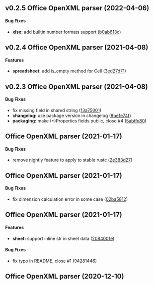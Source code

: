 <a name="v0.2.5"></a>
## v0.2.5 Office OpenXML parser (2022-04-06)


#### Bug Fixes

* **xlsx:**  add builtin number formats support ([b0ab613c](https://github.com/zitsen/ooxml-rs/commit/b0ab613c937e0ca0686e4ae7c8a43f1b5fa0a1b9))



<a name="v0.2.4"></a>
## v0.2.4 Office OpenXML parser (2021-04-08)


#### Features

* **spreadsheet:**  add is_empty method for Cell ([3ed27d71](https://github.com/zitsen/ooxml-rs/commit/3ed27d7109526d4f00a7e484910021e7f157c4a4))



<a name="v0.2.3"></a>
## v0.2.3 Office OpenXML parser (2021-04-08)


#### Bug Fixes

*   fix missing field  in shared string ([13a75001](https://github.com/zitsen/ooxml-rs/commit/13a75001dc79b414522547bfb98a383b54cec5d0))
* **changelog:**  use package version in changelog ([8be1e74f](https://github.com/zitsen/ooxml-rs/commit/8be1e74f67960d0c9b93fb212fdbcbc6ef7575db))
* **packaging:**  make (*)Properties fields public, close #4 ([5abffe80](https://github.com/zitsen/ooxml-rs/commit/5abffe801b2277d67fd1751baf001d6e56bf7dd3))



<a name=""></a>
##  Office OpenXML parser (2021-01-17)


#### Bug Fixes

*   remove nightly feature to apply to stable rustc ([2e383d27](https://github.com/zitsen/ooxml-rs/commit/2e383d27f63fa621c78725ff21ac310bc852cec8))



<a name=""></a>
##  Office OpenXML parser (2021-01-17)


#### Bug Fixes

*   fix dimension calculation error in some case ([02ba5812](https://github.com/zitsen/ooxml-rs/commit/02ba5812ce831880048982f6ef1f15529bf0bf44))



<a name=""></a>
##  Office OpenXML parser (2021-01-17)


#### Features

* **sheet:**  support inline str in sheet data ([2084001e](https://github.com/zitsen/ooxml-rs/commit/2084001eead356c01053363378ecaadaea1c777d))

#### Bug Fixes

*   fix  typo in README, close #1 ([94281446](https://github.com/zitsen/ooxml-rs/commit/94281446a3e677977717787aa98e72c00f964601))



<a name=""></a>
##  Office OpenXML parser (2020-12-10)




